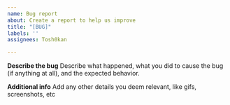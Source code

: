 ```yaml
---
name: Bug report
about: Create a report to help us improve
title: "[BUG]"
labels: ''
assignees: Tosh0kan

---
```


**Describe the bug**
Describe what happened, what you did to cause the bug (if anything at all), and the expected behavior.

**Additional info**
Add any other details you deem relevant, like gifs, screenshots, etc

